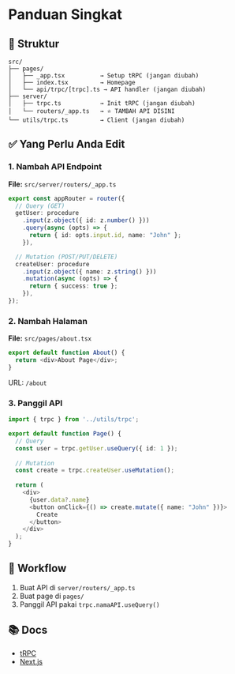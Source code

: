 # Panduan Singkat

## 📁 Struktur

```
src/
├── pages/
│   ├── _app.tsx          → Setup tRPC (jangan diubah)
│   ├── index.tsx         → Homepage
│   └── api/trpc/[trpc].ts → API handler (jangan diubah)
├── server/
│   ├── trpc.ts           → Init tRPC (jangan diubah)
│   └── routers/_app.ts   → ⭐ TAMBAH API DISINI
└── utils/trpc.ts         → Client (jangan diubah)
```

## ✅ Yang Perlu Anda Edit

### 1. Nambah API Endpoint
**File:** `src/server/routers/_app.ts`

```typescript
export const appRouter = router({
  // Query (GET)
  getUser: procedure
    .input(z.object({ id: z.number() }))
    .query(async (opts) => {
      return { id: opts.input.id, name: "John" };
    }),

  // Mutation (POST/PUT/DELETE)
  createUser: procedure
    .input(z.object({ name: z.string() }))
    .mutation(async (opts) => {
      return { success: true };
    }),
});
```

### 2. Nambah Halaman
**File:** `src/pages/about.tsx`

```typescript
export default function About() {
  return <div>About Page</div>;
}
```

URL: `/about`

### 3. Panggil API
```typescript
import { trpc } from '../utils/trpc';

export default function Page() {
  // Query
  const user = trpc.getUser.useQuery({ id: 1 });
  
  // Mutation
  const create = trpc.createUser.useMutation();
  
  return (
    <div>
      {user.data?.name}
      <button onClick={() => create.mutate({ name: "John" })}>
        Create
      </button>
    </div>
  );
}
```

## 🎯 Workflow

1. Buat API di `server/routers/_app.ts`
2. Buat page di `pages/`
3. Panggil API pakai `trpc.namaAPI.useQuery()`

## 📚 Docs

- [tRPC](https://trpc.io)
- [Next.js](https://nextjs.org/docs)
